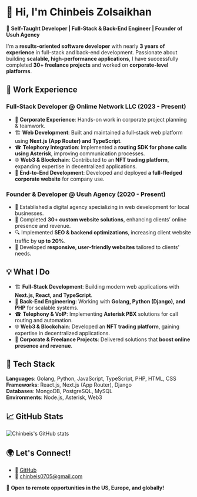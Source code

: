 # 👋 Hi, I'm Chinbeis Zolsaikhan  

🚀 **Self-Taught Developer | Full-Stack & Back-End Engineer | Founder of Usuh Agency**  

I'm a **results-oriented software developer** with nearly **3 years of experience** in full-stack and back-end development. Passionate about building **scalable, high-performance applications**, I have successfully completed **30+ freelance projects** and worked on **corporate-level platforms**.  

## 💼 Work Experience  

### **Full-Stack Developer @ Onlime Network LLC (2023 - Present)**  
- 🏢 **Corporate Experience**: Hands-on work in corporate project planning & teamwork.  
- 🏗 **Web Development**: Built and maintained a full-stack web platform using **Next.js (App Router) and TypeScript**.  
- ☎ **Telephony Integration**: Implemented a **routing SDK for phone calls using Asterisk**, improving communication processes.  
- 🌐 **Web3 & Blockchain**: Contributed to an **NFT trading platform**, expanding expertise in decentralized applications.  
- 🚀 **End-to-End Development**: Developed and deployed **a full-fledged corporate website** for company use.  

### **Founder & Developer @ Usuh Agency (2020 - Present)**  
- 💼 Established a digital agency specializing in web development for local businesses.  
- 🎯 Completed **30+ custom website solutions**, enhancing clients’ online presence and revenue.  
- 🔍 Implemented **SEO & backend optimizations**, increasing client website traffic by **up to 20%**.  
- 📱 Developed **responsive, user-friendly websites** tailored to clients' needs.  

## 💡 What I Do  
- 🏗 **Full-Stack Development**: Building modern web applications with **Next.js, React, and TypeScript**.  
- 🔌 **Back-End Engineering**: Working with **Golang, Python (Django), and PHP** for scalable systems.  
- ☎ **Telephony & VoIP**: Implementing **Asterisk PBX** solutions for call routing and automation.  
- 🌐 **Web3 & Blockchain**: Developed an **NFT trading platform**, gaining expertise in decentralized applications.  
- 🏢 **Corporate & Freelance Projects**: Delivered solutions that **boost online presence and revenue**.  

## 🔧 Tech Stack  
**Languages**: Golang, Python, JavaScript, TypeScript, PHP, HTML, CSS  
**Frameworks**: React.js, Next.js (App Router), Django   
**Databases**: MongoDB, PostgreSQL, MySQL  
**Environments**: Node.js, Asterisk, Web3  

## 📈 GitHub Stats  
![Chinbeis's GitHub stats](https://github-readme-stats.vercel.app/api?username=chinbeis&show_icons=true&theme=tokyonight)  

## 🌍 Let's Connect!  
- 🔗 [GitHub](https://github.com/chinbeis)  
- 📧 chinbeis0705@gmail.com  

🚀 **Open to remote opportunities in the US, Europe, and globally!**  
